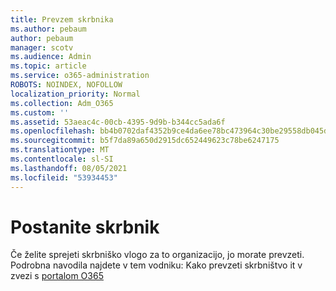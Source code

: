 ```yaml
---
title: Prevzem skrbnika
ms.author: pebaum
author: pebaum
manager: scotv
ms.audience: Admin
ms.topic: article
ms.service: o365-administration
ROBOTS: NOINDEX, NOFOLLOW
localization_priority: Normal
ms.collection: Adm_O365
ms.custom: ''
ms.assetid: 53aeac4c-00cb-4395-9d9b-b344cc5ada6f
ms.openlocfilehash: bb4b0702daf4352b9ce4da6ee78bc473964c30be29558db045d53821f6b035fe
ms.sourcegitcommit: b5f7da89a650d2915dc652449623c78be6247175
ms.translationtype: MT
ms.contentlocale: sl-SI
ms.lasthandoff: 08/05/2021
ms.locfileid: "53934453"
---
```

# <a name="become-an-admin"></a>Postanite skrbnik

Če želite sprejeti skrbniško vlogo za to organizacijo, jo morate prevzeti. Podrobna navodila najdete v tem vodniku: Kako prevzeti skrbništvo it v zvezi s [portalom O365](https://powerbi.microsoft.com/pt-pt/blog/how-to-perform-an-it-admin-takeover-with-o365/)
